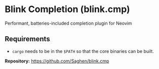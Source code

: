 # Blink Completion (blink.cmp)

Performant, batteries-included completion plugin for Neovim

## Requirements

- `cargo` needs to be in the `$PATH` so that the core binaries can be built.

**Repository:** <https://github.com/Saghen/blink.cmp>

<!-- vim: set ft=markdown: -->